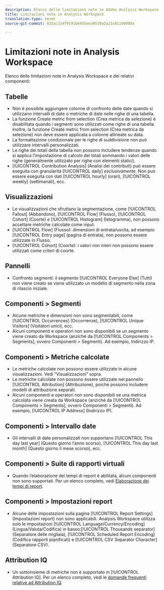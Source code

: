 ```yaml
---
description: Elenco delle limitazioni note in Adobe Analysis Workspace e dei relativi componenti
title: Limitazioni note in Analysis Workspace
translation-type: tm+mt
source-git-commit: 025ac334f9191b6455eea0530a2a21c01199000a

---
```



# Limitazioni note in Analysis Workspace

Elenco delle limitazioni note in Analysis Workspace e dei relativi componenti:

## Tabelle

* Non è possibile aggiungere colonne di confronto delle date quando si utilizzano intervalli di date o metriche di date nelle righe di una tabella.
* La funzione Create metric from selection (Crea metrica da selezione) è disabilitata quando i segmenti sono utilizzati come righe di una tabella. Inoltre, la funzione Create metric from selection (Crea metrica da selezione) non deve essere applicata a colonne allineate su data.
* La formattazione condizionale per le righe di suddivisione non può utilizzare intervalli personalizzati.
* Le righe dei totali della tabella non possono includere tendenze quando si applica l’impostazione di calcolo dei totali sommando i valori delle righe (generalmente utilizzato per righe con elementi statici).
* [!UICONTROL Contribution Analysis] (Analisi dei contributi) può essere eseguita con granularità [!UICONTROL daily] _esclusivamente_. Non può essere eseguita con dati [!UICONTROL hourly] (orari), [!UICONTROL weekly] (settimanali), ecc.

## Visualizzazioni

* Le visualizzazioni che sfruttano la segmentazione, come [!UICONTROL Fallout] (Abbandono), [!UICONTROL Flow] (Flusso), [!UICONTROL Cohort] (Coorte) e [!UICONTROL Histogram] (Istogramma), non possono accettare metriche calcolate come input.
* [!UICONTROL Flow] (Flusso): dimensioni di entrata/uscita, ad esempio [!UICONTROL Entry page] (pagina di entrata), non possono essere utilizzate in Flusso.
* [!UICONTROL Cohort] (Coorte): i valori non interi non possono essere utilizzati come criteri di coorte.

## Pannelli

* Confronto segmenti: il segmento [!UICONTROL Everyone Else] (Tutti) non viene creato se viene utilizzato un modello di segmento nella zona di rilascio iniziale.

## Componenti > Segmenti

* Alcune metriche e dimensioni non sono segmentabili, come [!UICONTROL Occurrences] (Occorrenze), [!UICONTROL Unique Visitors] (Visitatori unici), ecc.
* Alcuni componenti e operatori non sono disponibili se un segmento viene creato da Workspace (anziché da [!UICONTROL Components > Segments], ovvero Componenti > Segmenti). Ad esempio, Indirizzo IP.

## Componenti > Metriche calcolate

* Le metriche calcolate non possono essere utilizzate in alcune visualizzazioni. Vedi “Visualizzazioni” sopra.
* Le metriche calcolate non possono essere utilizzate nel pannello [!UICONTROL Attribution] (Attribuzione), poiché possono includere modelli di attribuzione separati.
* Alcuni componenti e operatori non sono disponibili se una metrica calcolata viene creata da Workspace (anziché da [!UICONTROL Components > Segments], ovvero Componenti > Segmenti). Ad esempio, [!UICONTROL IP Address] (Indirizzo IP).

## Componenti > Intervallo date

* Gli intervalli di date personalizzati non supportano [!UICONTROL This day last year] (Questo giorno l’anno scorso), [!UICONTROL This day last month] (Questo giorno il mese scorso), ecc.

## Componenti > Suite di rapporti virtuali

* Quando l’elaborazione dei tempi di report è abilitata, alcuni componenti non sono supportati. Per un elenco completo, vedi [Elaborazione dei tempi di report](/help/components/vrs/vrs-report-time-processing.md).

## Componenti > Impostazioni report

* Alcune delle impostazioni sulla pagina [!UICONTROL Report Settings] (Impostazioni report) non sono applicabili. Analysis Workspace utilizza solo le impostazioni [!UICONTROL Language/Currency/Encoding] (Lingua/Valuta/Codifica) in basso:[!UICONTROL Thousands separator] (Separatore delle migliaia), [!UICONTROL Scheduled Report Encoding] (Codifica rapporti pianificati) e [!UICONTROL CSV Separator Character] (Separatore CSV).

## Attribution IQ

* Un sottoinsieme di metriche non è supportato in [!UICONTROL Attribution IQ]. Per un elenco completo, vedi le [domande frequenti relative ad Attribution IQ](/help/analyze/analysis-workspace/c-panels/attribution/attribution-faq.md).
